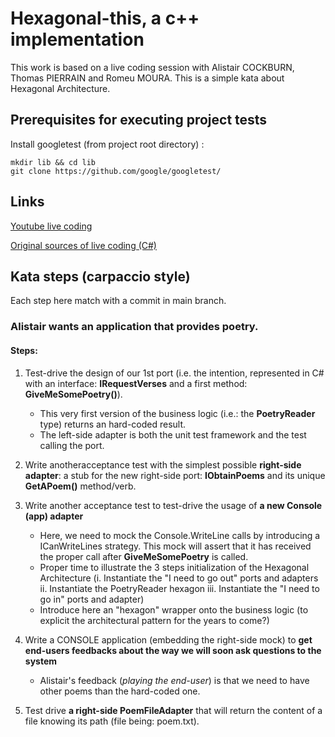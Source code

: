 # Hexagonal-this, a c++ implementation
This work is based on a live coding session with Alistair COCKBURN, Thomas PIERRAIN and Romeu MOURA. This is a simple kata about Hexagonal Architecture. 

## Prerequisites for executing project tests
Install googletest (from project root directory) : 
```
mkdir lib && cd lib
git clone https://github.com/google/googletest/
```

## Links 
[Youtube live coding](https://www.youtube.com/watch?v=th4AgBcrEHA)

[Original sources of live coding (C#)](https://github.com/tpierrain/hexagonalThis)

## Kata steps (carpaccio style)
Each step here match with a commit in main branch. 

### Alistair wants an application that provides poetry.

#### Steps:
1. Test-drive the design of our 1st port (i.e. the intention, represented in C# with an interface: __IRequestVerses__ and a first method: __GiveMeSomePoetry()__). 
    - This very first version of the business logic (i.e.: the __PoetryReader__ type) returns an hard-coded result.
    - The left-side adapter is both the unit test framework and the test calling the port.

2. Write anotheracceptance test with the simplest possible __right-side adapter__: a stub for the new right-side port: __IObtainPoems__ and its unique __GetAPoem()__ method/verb.

3. Write another acceptance test to test-drive the usage of __a new Console (app) adapter__
    - Here, we need to mock the Console.WriteLine calls by introducing a ICanWriteLines strategy. This mock will assert that it has received the proper call after __GiveMeSomePoetry__ is called.
    - Proper time to illustrate the 3 steps initialization of the Hexagonal Architecture (i. Instantiate the "I need to go out" ports and adapters     ii. Instantiate the PoetryReader hexagon     iii. Instantiate the "I need to go in" ports and adapter)
    - Introduce here an "hexagon" wrapper onto the business logic (to explicit the architectural pattern for the years to come?)


4. Write a CONSOLE application (embedding the right-side mock) to __get end-users feedbacks about the way we will soon ask questions to the system__
    - Alistair's feedback (*playing the end-user*) is that we need to have other poems than the hard-coded one.


5. Test drive __a right-side PoemFileAdapter__ that will return the content of a file knowing its path (file being: poem.txt).

